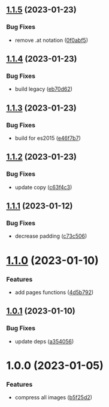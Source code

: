 ## [1.1.5](https://github.com/rfoel/andressakanashiro.com/compare/v1.1.4...v1.1.5) (2023-01-23)


### Bug Fixes

* remove .at notation ([0f0abf5](https://github.com/rfoel/andressakanashiro.com/commit/0f0abf52f25c595f967a74e8206a866672b8559f))

## [1.1.4](https://github.com/rfoel/andressakanashiro.com/compare/v1.1.3...v1.1.4) (2023-01-23)


### Bug Fixes

* build legacy ([eb70d62](https://github.com/rfoel/andressakanashiro.com/commit/eb70d6209598ee77abe826644eb7d68c023487c0))

## [1.1.3](https://github.com/rfoel/andressakanashiro.com/compare/v1.1.2...v1.1.3) (2023-01-23)


### Bug Fixes

* build for es2015 ([e46f7b7](https://github.com/rfoel/andressakanashiro.com/commit/e46f7b7afab07fb7d4740e9c670b3b62a3217396))

## [1.1.2](https://github.com/rfoel/andressakanashiro.com/compare/v1.1.1...v1.1.2) (2023-01-23)


### Bug Fixes

* update copy ([c63f4c3](https://github.com/rfoel/andressakanashiro.com/commit/c63f4c3b69611a2f2d0eedb80176e5f3578919f0))

## [1.1.1](https://github.com/rfoel/andressakanashiro.com/compare/v1.1.0...v1.1.1) (2023-01-12)


### Bug Fixes

* decrease padding ([c73c506](https://github.com/rfoel/andressakanashiro.com/commit/c73c5067cd07cd4efcf34ce976958033b4305827))

# [1.1.0](https://github.com/rfoel/andressakanashiro.com/compare/v1.0.1...v1.1.0) (2023-01-10)


### Features

* add pages functions ([4d5b792](https://github.com/rfoel/andressakanashiro.com/commit/4d5b7925f1f8d4762da06c0e862953ed8d9c43f0))

## [1.0.1](https://github.com/rfoel/andressakanashiro.com/compare/v1.0.0...v1.0.1) (2023-01-10)


### Bug Fixes

* update deps ([a354056](https://github.com/rfoel/andressakanashiro.com/commit/a354056a8410c08ac5b0a52dacc1fa61b8fe63e5))

# 1.0.0 (2023-01-05)


### Features

* compress all images ([b5f25d2](https://github.com/rfoel/kanashiro/commit/b5f25d25f27b8e0be04c405b891355cffbb264f1))
